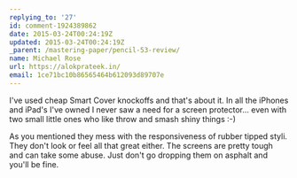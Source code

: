 ```yaml
---
replying_to: '27'
id: comment-1924389862
date: 2015-03-24T00:24:19Z
updated: 2015-03-24T00:24:19Z
_parent: /mastering-paper/pencil-53-review/
name: Michael Rose
url: https://alokprateek.in/
email: 1ce71bc10b86565464b612093d89707e
---
```


I've used cheap Smart Cover knockoffs and that's about it. In all the iPhones
and iPad's I've owned I never saw a need for a screen protector... even with two
small little ones who like throw and smash shiny things :-)

As you mentioned they mess with the responsiveness of rubber tipped styli. They
don't look or feel all that great either. The screens are pretty tough and can
take some abuse. Just don't go dropping them on asphalt and you'll be fine.
